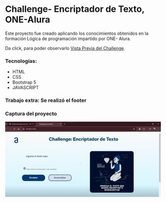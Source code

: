 # Challenge- Encriptador de Texto, ONE-Alura 
Este proyecto fue creado aplicando los conocimientos obtenidos en la formación Lógica de programación impartido por ONE- Alura.

Da click, para poder observarlo [Vista Previa del Challenge](https://challenge-one-alura.vercel.app/).

### Tecnologías:
* HTML
* CSS
* Bootstrap 5
* JAVASCRIPT
### Trabajo extra: Se realizó el footer
### Captura del proyecto
![Captura del proyecto](VistaPrevia.png)

